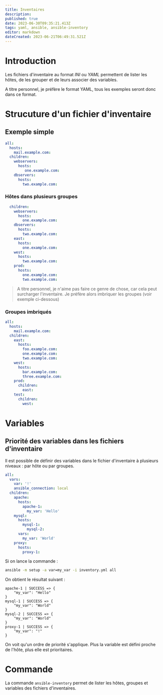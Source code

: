```yaml
---
title: Inventaires
description: 
published: true
date: 2023-06-30T09:35:21.413Z
tags: yaml, ansible, ansible-inventory
editor: markdown
dateCreated: 2023-06-21T06:49:31.521Z
---
```


# Introduction
Les fichiers d'inventaire au format *INI* ou *YAML* permettent de lister les hôtes, de les grouper et de leurs associer des variables.

A titre personnel, je préfère le format YAML, tous les exemples seront donc dans ce format.

# Strucuture d'un fichier d'inventaire
## Exemple simple
```yaml
all:
  hosts:
    mail.example.com:
  children:
    webservers:
      hosts:
         one.example.com:
    dbservers:
      hosts:
        two.example.com:
```

### Hôtes dans plusieurs groupes
```yaml
  children:
    webservers:
      hosts:
        one.example.com:
    dbservers:
      hosts:
      	two.example.com:
    east:
      hosts:
        one.example.com:
    west:
      hosts:
        two.example.com:
    prod:
      hosts:
        one.example.com:
        two.example.com:
```
> A titre personnel, je n'aime pas faire ce genre de chose, car cela peut surcharger l'inventaire. Je préfère alors imbriquer les groupes (voir exemple ci-dessous)

### Groupes imbriqués
```yaml
all:
  hosts:
    mail.example.com:
  children:
    east:
      hosts:
        foo.example.com:
        one.example.com:
        two.example.com:
    west:
      hosts:
        bar.example.com:
        three.example.com:
    prod:
      children:
        east:
    test:
      children:
        west:
```

# Variables
## Priorité des variables dans les fichiers d'inventaire
Il est possible de définir des variables dans le fichier d'inventaire à plusieurs niveaux : par hôte ou par groupes.
```yaml
all:
  vars:
    var: '!'
    ansible_connection: local
  children:
    apache:
      hosts:
        apache-1:
          my_var: 'Hello'
    mysql:
      hosts:
        mysql-1:
	      mysql-2:
      vars:
        my_var: 'World'
    proxy:
      hosts:
        proxy-1:
```
Si on lance la commande :
```bash
ansible -m setup -a var=my_var -i inventory.yml all
```
On obtient le résultat suivant :
```
apache-1 | SUCCESS => {
	"my_var": "Hello"
}
mysql-1 | SUCCESS => {
	"my_var": "World"
}
mysql-2 | SUCCESS => {
	"my_var": "World"
}
proxy-1 | SUCCESS => {
	"my_var": "!"
}
```

On voit qu'un ordre de priorité s'applique. Plus la variable est défini proche de l'hôte, plus elle est prioritaires.

# Commande
La commande `ansible-inventory` permet de lister les hôtes, groupes et variables des fichiers d'inventaires.